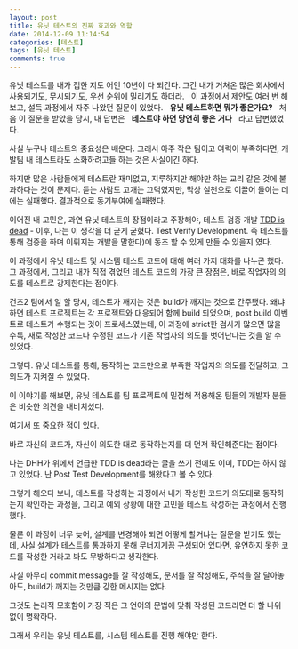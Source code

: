 ```yaml
---
layout: post
title: 유닛 테스트의 진짜 효과와 역할
date: 2014-12-09 11:14:54
categories: [테스트]
tags: [유닛 테스트]
comments: true
---
```


유닛 테스트를 내가 접한 지도 어언 10년이 다 되간다.
그간 내가 거쳐온 많은 회사에서 사용되기도, 무시되기도, 우선 순위에 밀리기도 하더라.
 
이 과정에서 제안도 여러 번 해보고, 설득 과정에서 자주 나왔던 질문이 있었다.
 
**유닛 테스트하면 뭐가 좋은가요?**
 
처음 이 질문을 받았을 당시, 내 답변은 
 
**테스트야 하면 당연히 좋은 거다**
 
라고 답변했었다.


사실 누구나 테스트의 중요성은 배운다. 그래서 아주 작은 팀이고 여력이 부족하다면, 개발팀 내 테스트라도 소화하려고들 하는 것은 사실이긴 하다.

하지만 많은 사람들에게 테스트란 재미없고, 지루하지만 해야만 하는 교리 같은 것에 불과하다는 것이 문제다.
듣는 사람도 고개는 끄덕였지만, 막상 실천으로 이끌어 들이는 데에는 실패했다. 
결과적으로 동기부여에 실패했다.


이어진 내 고민은, 과연 유닛 테스트의 장점이라고 주장해야, 테스트 검증 개발 [TDD is dead](http://likelink.co.kr/29242) - 이후, 나는 이 생각을 더 굳게 굳혔다. Test Verify Development. 즉 테스트를 통해 검증을 하며 이뤄지는 개발을 말한다)에 동조 할 수 있게 만들 수 있을지 였다.

이 과정에서 유닛 테스트 및 시스템 테스트 코드에 대해 여러 가지 대화를 나누곤 했다.
그 과정에서, 그리고 내가 직접 겪었던 테스트 코드의 가장 큰 장점은, 바로 작업자의 의도를 테스트로 강제한다는 점이다.

건즈2 팀에서 일 할 당시, 테스트가 깨지는 것은 build가 깨지는 것으로 간주됐다. 왜냐하면 테스트 프로젝트는 각 프로젝트와 대응되어 함께 build 되었으며, post build 이벤트로 테스트가 수행되는 것이 프로세스였는데, 이 과정에 strict한 검사가 많으면 많을 수록, 새로 작성한 코드나 수정된 코드가 기존 작업자의 의도를 벗어난다는 것을 알 수 있었다.

그렇다. 유닛 테스트를 통해, 동작하는 코드만으로 부족한 작업자의 의도를 전달하고, 그 의도가 지켜질 수 있었다.

이 이야기를 해보면, 유닛 테스트를 팀 프로젝트에 밀접해 적용해온 팀들의 개발자 분들은 비슷한 의견을 내비치셨다.

여기서 또 중요한 점이 있다.

바로 자신의 코드가, 자신이 의도한 대로 동작하는지를 더 먼저 확인해준다는 점이다.

나는 DHH가 위에서 언급한 TDD is dead라는 글을 쓰기 전에도 이미, TDD는 하지 않고 있었다. 난 Post Test Development를 해왔다고 볼 수 있다.

그렇게 해오다 보니, 테스트를 작성하는 과정에서 내가 작성한 코드가 의도대로 동작하는지 확인하는 과정을, 그리고 예외 상황에 대한 고민을 테스트 작성하는 과정에서 진행했다.

물론 이 과정이 너무 늦어, 설계를 변경해야 되면 어떻게 할거냐는 질문을 받기도 했는데, 사실 설계가 테스트를 통과하지 못해 무너지게끔 구성되어 있다면, 유연하지 못한 코드를 작성한 거라고 봐도 무방하다고 생각한다.

사실 아무리 commit message를 잘 작성해도, 문서를 잘 작성해도, 주석을 잘 달아놓아도, build가 깨지는 것만큼 강한 메시지는 없다.

그것도 논리적 모호함이 가장 적은 그 언어의 문법에 맞춰 작성된 코드라면 더 할 나위 없이 명확하다.

그래서 우리는 유닛 테스트를, 시스템 테스트를 진행 해야만 한다.